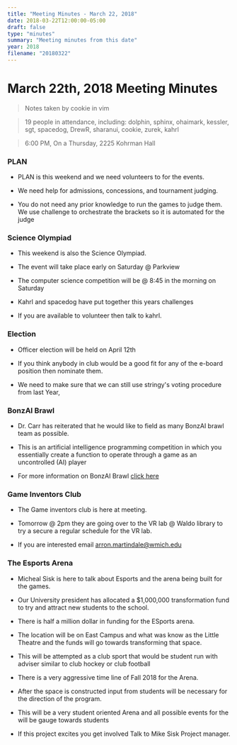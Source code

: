 ```yaml
---
title: "Meeting Minutes - March 22, 2018"
date: 2018-03-22T12:00:00-05:00
draft: false
type: "minutes"
summary: "Meeting minutes from this date"
year: 2018
filename: "20180322"
---
```


# March 22th, 2018 Meeting Minutes
> Notes taken by cookie in vim

> 19 people in attendance, including: dolphin, sphinx, ohaimark, kessler, sgt, spacedog, DrewR, sharanui, cookie, zurek, kahrl

> 6:00 PM, On a Thursday, 2225 Kohrman Hall

### PLAN 

- PLAN is this weekend and we need volunteers to for the events.

- We need help for admissions, concessions, and tournament judging. 

- You do not need any prior knowledge to run the games to judge them. We use challenge to orchestrate the brackets so it is automated for the judge

### Science Olympiad 

- This weekend is also the Science Olympiad. 

- The event will take place early on Saturday @ Parkview 

- The computer science competition will be @ 8:45 in the morning on Saturday

- Kahrl and spacedog have put together this years challenges

- If you are available to volunteer then talk to kahrl.


### Election

- Officer election will be held on April 12th

- If you think anybody in club would be a good fit for any of the e-board position then nominate them.

- We need to make sure that we can still use stringy's voting procedure from last Year,

### BonzAI Brawl

- Dr. Carr has reiterated that he would like to field as many  BonzAI brawl team as possible.

- This is an artificial intelligence programming competition in which you essentially create a function to operate through a game as an uncontrolled (AI) player 
- For more information on BonzAI Brawl [click here](http://bonzai.cs.mtu.edu/)

### Game Inventors Club

- The Game inventors club is here at meeting. 

- Tomorrow @ 2pm they are going over to the VR lab @ Waldo library to try a secure a regular schedule for the VR lab.

- If you are interested email arron.martindale@wmich.edu

### The Esports Arena

- Micheal Sisk  is here to talk about Esports and the arena being built for the games.

- Our University president has allocated a $1,000,000 transformation fund to try and attract new students to the school.

- There is half a million dollar in funding for the ESports arena.

- The location will be on East Campus and what was know as the Little Theatre and the funds will go towards transforming that space.

- This will be attempted as a club sport that would be student run with adviser similar to club hockey or club football

- There is a very aggressive time line of Fall 2018 for the Arena.

- After the space is constructed input from students will be necessary for the direction of the program.

- This will be a very student oriented Arena and all possible events for the will be gauge towards students

- If this project excites you get involved Talk to Mike Sisk Project manager.
